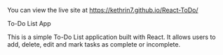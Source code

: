 You can view the live site at https://kethrin7.github.io/React-ToDo/

To-Do List App

This is a simple To-Do List application built with React. It allows users to add, delete, edit and mark tasks as complete or incomplete.


